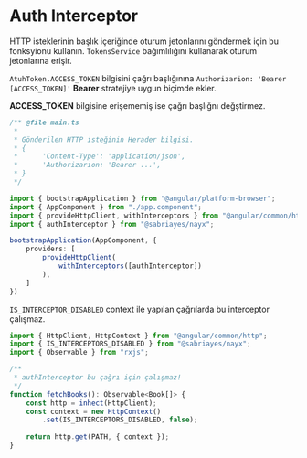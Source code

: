 # Auth Interceptor

HTTP isteklerinin başlık içeriğinde oturum jetonlarını göndermek için
bu fonksyionu kullanın. `TokensService` bağımlılığını kullanarak oturum 
jetonlarına erişir.

`AtuhToken.ACCESS_TOKEN` bilgisini çağrı başlığınına 
`Authorizarion: 'Bearer [ACCESS_TOKEN]'` **Bearer** stratejiye uygun biçimde 
ekler.

**ACCESS_TOKEN** bilgisine erişememiş ise çağrı başlığnı değştirmez.

```ts
/** @file main.ts 
 * 
 * Gönderilen HTTP isteğinin Herader bilgisi.
 * {
 *      'Content-Type': 'application/json',
 *      'Authorizarion: 'Bearer ...',
 * }
 */

import { bootstrapApplication } from "@angular/platform-browser";
import { AppComponent } from "./app.component";
import { provideHttpClient, withInterceptors } from "@angular/common/http";
import { authInterceptor } from "@sabriayes/nayx";

bootstrapApplication(AppComponent, {
    providers: [
        provideHttpClient(
            withInterceptors([authInterceptor])
        ),
    ]
})
```

`IS_INTERCEPTOR_DISABLED` context ile yapılan çağrılarda bu interceptor çalışmaz.

```ts
import { HttpClient, HttpContext } from "@angular/common/http";
import { IS_INTERCEPTORS_DISABLED } from "@sabriayes/nayx";
import { Observable } from "rxjs";

/**
 * authInterceptor bu çağrı için çalışmaz!
 */
function fetchBooks(): Observable<Book[]> {
    const http = inhect(HttpClient);
    const context = new HttpContext()
        .set(IS_INTERCEPTORS_DISABLED, false);
    
    return http.get(PATH, { context });
}
```